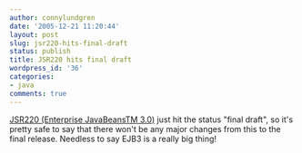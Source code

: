 ```yaml
---
author: connylundgren
date: '2005-12-21 11:20:44'
layout: post
slug: jsr220-hits-final-draft
status: publish
title: JSR220 hits final draft
wordpress_id: '36'
categories:
- java
comments: true
---
```


[JSR220 (Enterprise JavaBeansTM 3.0)](http://jcp.org/en/jsr/detail?id=220)
just hit the status "final draft", so it's pretty safe to say that there won't
be any major changes from this to the final release. Needless to say EJB3 is a
really big thing!

